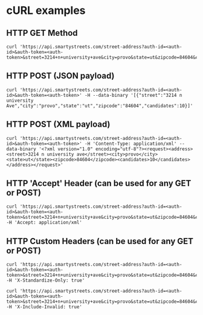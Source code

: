 # cURL examples

## HTTP GET Method

    curl 'https://api.smartystreets.com/street-address?auth-id=<auth-id>&auth-token=<auth-token>&street=3214+n+university+ave&city=provo&state=ut&zipcode=84604&candidates=10'

## HTTP POST (JSON payload)

    curl 'https://api.smartystreets.com/street-address?auth-id=<auth-id>&auth-token=<auth-token>' -H --data-binary '[{"street":"3214 n university Ave","city":"provo","state":"ut","zipcode":"84604","candidates":10}]'

## HTTP POST (XML payload)

    curl 'https://api.smartystreets.com/street-address?auth-id=<auth-id>&auth-token=<auth-token>' -H 'Content-Type: application/xml' --data-binary '<?xml version="1.0" encoding="utf-8"?><request><address><street>3214 n university ave</street><city>provo</city><state>ut</state><zipcode>84604</zipcode><candidates>10</candidates></address></request>'

## HTTP 'Accept' Header (can be used for any GET or POST)

    curl 'https://api.smartystreets.com/street-address?auth-id=<auth-id>&auth-token=<auth-token>&street=3214+n+university+ave&city=provo&state=ut&zipcode=84604&candidates=10' -H 'Accept: application/xml'

## HTTP Custom Headers (can be used for any GET or POST)

    curl 'https://api.smartystreets.com/street-address?auth-id=<auth-id>&auth-token=<auth-token>&street=3214+n+university+ave&city=provo&state=ut&zipcode=84604&candidates=10' -H 'X-Standardize-Only: true'

    curl 'https://api.smartystreets.com/street-address?auth-id=<auth-id>&auth-token=<auth-token>&street=3214+n+university+ave&city=provo&state=ut&zipcode=84604&candidates=10' -H 'X-Include-Invalid: true'
